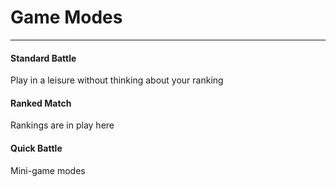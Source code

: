 # Game Modes

-------

#### Standard Battle
Play in a leisure without thinking about your ranking

#### Ranked Match
Rankings are in play here

#### Quick Battle
Mini-game modes

